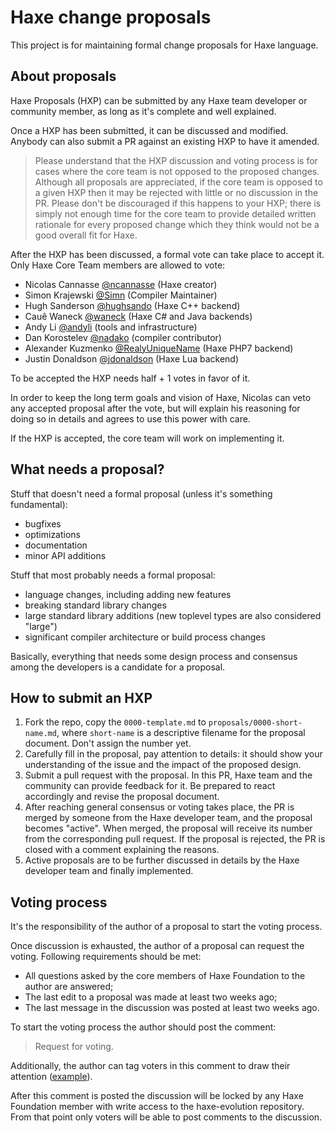 ﻿# Haxe change proposals

This project is for maintaining formal change proposals for Haxe language.

## About proposals

Haxe Proposals (HXP) can be submitted by any Haxe team developer or community member, as long as it's complete and well explained.

Once a HXP has been submitted, it can be discussed and modified. Anybody can also submit a PR against an existing HXP to have it amended.

> Please understand that the HXP discussion and voting process is for cases where the core team is not opposed to the proposed changes. Although all proposals are appreciated, if the core team is opposed to a given HXP then it may be rejected with little or no discussion in the PR. Please don't be discouraged if this happens to your HXP; there is simply not enough time for the core team to provide detailed written rationale for every proposed change which they think would not be a good overall fit for Haxe.

After the HXP has been discussed, a formal vote can take place to accept it. Only Haxe Core Team members are allowed to vote:

 - Nicolas Cannasse [@ncannasse](https://github.com/ncannasse) (Haxe creator)
 - Simon Krajewski [@Simn](https://github.com/Simn) (Compiler Maintainer)
 - Hugh Sanderson [@hughsando](https://github.com/hughsando) (Haxe C++ backend)
 - Cauê Waneck [@waneck](https://github.com/waneck) (Haxe C# and Java backends)
 - Andy Li [@andyli](https://github.com/andyli) (tools and infrastructure)
 - Dan Korostelev [@nadako](https://github.com/nadako) (compiler contributor)
 - Alexander Kuzmenko [@RealyUniqueName](https://github.com/RealyUniqueName) (Haxe PHP7 backend)
 - Justin Donaldson [@jdonaldson](https://github.com/jdonaldson) (Haxe Lua backend)

To be accepted the HXP needs half + 1 votes in favor of it.

In order to keep the long term goals and vision of Haxe, Nicolas can veto any accepted proposal after the vote, but will explain his reasoning for doing so in details and agrees to use this power with care.

If the HXP is accepted, the core team will work on implementing it.

## What needs a proposal?

Stuff that doesn't need a formal proposal (unless it's something fundamental):

 * bugfixes
 * optimizations
 * documentation
 * minor API additions

Stuff that most probably needs a formal proposal:

 * language changes, including adding new features
 * breaking standard library changes
 * large standard library additions (new toplevel types are also considered "large")
 * significant compiler architecture or build process changes

Basically, everything that needs some design process and consensus among the developers is a candidate for a proposal.

## How to submit an HXP

 1. Fork the repo, copy the `0000-template.md` to `proposals/0000-short-name.md`,
    where `short-name` is a descriptive filename for the proposal document. Don't assign the number yet.
 2. Carefully fill in the proposal, pay attention to details: it should show your understanding
    of the issue and the impact of the proposed design.
 3. Submit a pull request with the proposal. In this PR, Haxe team and the community can provide
    feedback for it. Be prepared to react accordingly and revise the proposal document.
 4. After reaching general consensus or voting takes place, the PR is merged by someone from the Haxe developer team,
    and the proposal becomes "active". When merged, the proposal will receive its number from the
    corresponding pull request. If the proposal is rejected, the PR is closed with a comment explaining the reasons.
 5. Active proposals are to be further discussed in details by the Haxe developer team
    and finally implemented.

## Voting process

It's the responsibility of the author of a proposal to start the voting process.

Once discussion is exhausted, the author of a proposal can request the voting.
Following requirements should be met:

* All questions asked by the core members of Haxe Foundation to the author are answered;
* The last edit to a proposal was made at least two weeks ago;
* The last message in the discussion was posted at least two weeks ago.

To start the voting process the author should post the comment:

> Request for voting.

Additionally, the author can tag voters in this comment to draw their attention ([example](https://github.com/HaxeFoundation/haxe-evolution/pull/48#issuecomment-412341110)).

After this comment is posted the discussion will be locked by any Haxe Foundation member with write access to the haxe-evolution repository. From that point only voters will be able to post comments to the discussion.

